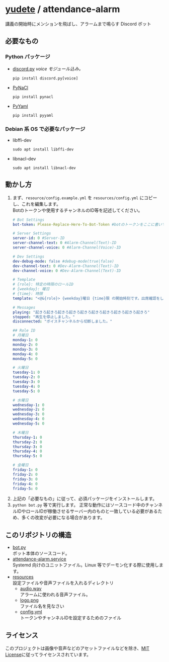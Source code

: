# [yudete](https://github.com/yudete) / attendance-alarm
講義の開始時にメンションを飛ばし、アラームまで鳴らす Discord ボット

## 必要なもの
### Python パッケージ
* [discord.py](https://discordpy.readthedocs.io/ja/latest/) *voice モジュール込み。*
    ```
    pip install discord.py[voice]
    ```
* [PyNaCl](https://pypi.org/project/PyNaCl/)
    ```sss
    pip install pynacl
    ```
* [PyYaml](https://pypi.org/project/PyYAML/)
    ```
    pip install pyyaml
    ```
### Debian 系 OS で必要なパッケージ
* libffi-dev
    ```
    sudo apt install libffi-dev
    ```
* libnacl-dev
    ```
    sudo apt install libnacl-dev
    ```

## 動かし方
1. まず、`resource/config.example.yml` を `resources/config.yml` にコピーし、これを編集します。  
   Botのトークンや使用するチャンネルのID等を記述してください。
    ```yml
    # Bot Settings
    bot-token: Please-Replace-Here-To-Bot-Token #botのトークンをここに書いてください

    # Server Settings
    server-id: 0 #Server-ID
    server-channel-text: 0 #Alarm-Channel(Text)-ID
    server-channel-voice: 0 #Alarm-Channel(Voice)-ID

    # Dev Settings
    dev-debug-mode: false #debug-mode(true|false)
    dev-channel-text: 0 #Dev-Alarm-Channel(Text)-ID
    dev-channel-voice: 0 #Dev-Alarm-Channel(Text)-ID

    # Template
    # {role}: 特定の時限のロールID
    # {weekday}: 曜日
    # {time}: 時限
    template: "<@&{role}> {weekday}曜日 {time}限 の開始時刻です。出席確認をしてください。"

    # Messages
    playing: "起きろ起きろ起きろ起きろ起きろ起きろ起きろ起きろ起きろ起きろ"
    stopped: "再生を停止しました。"
    disconnected: "ボイスチャンネルから切断しました。"

    ## Role ID
    # 月曜日
    monday-1: 0
    monday-2: 0
    monday-3: 0
    monday-4: 0
    monday-5: 0

    # 火曜日
    tuesday-1: 0
    tuesday-2: 0
    tuesday-3: 0
    tuesday-4: 0
    tuesday-5: 0

    # 水曜日
    wednesday-1: 0
    wednesday-2: 0
    wednesday-3: 0
    wednesday-4: 0
    wednesday-5: 0

    # 木曜日
    thursday-1: 0
    thursday-2: 0
    thursday-3: 0
    thursday-4: 0
    thursday-5: 0

    # 金曜日
    friday-1: 0
    friday-2: 0
    friday-3: 0
    friday-4: 0
    friday-5: 0
    ```
1. 上記の「必要なもの」に従って、必須パッケージをインストールします。  
1. `python bot.py` 等で実行します。
    正常な動作にはソースコード中のチャンネルIDやロールIDが稼働させるサーバー内のものと一致している必要があるため、多くの改変が必要になる場合があります。

## このリポジトリの構造
* [bot.py](https://github.com/yudete/attendance-alarm/blob/main/bot.py)  
ボット本体のソースコード。
* [attendance-alarm.service](https://github.com/yudete/attendance-alarm/blob/main/attendance-alarm.service)  
Systemd 向けのユニットファイル。Linux 等でデーモン化する際に使用します。
* [resources](https://github.com/yudete/attendance-alarm/blob/main/resource)  
設定ファイルや音声ファイルを入れるディレクトリ
    * [audio.wav](https://github.com/yudete/attendance-alarm/blob/main/resource/audio.wav)  
    アラームに使われる音声ファイル。
    * [logo.png](https://github.com/yudete/attendance-alarm/blob/main/resource/logo.png)  
    ファイル名を見なさい
    * [config.yml](https://github.com/yudete/attendance-alarm/blob/main/resource/config.yml)  
    トークンやチャンネルIDを設定するためのファイル

## ライセンス
このプロジェクトは画像や音声などのアセットファイルなどを除き、[MIT License](https://opensource.org/licenses/MIT)に従ってライセンスされています。

